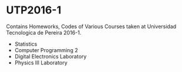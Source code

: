 # UTP2016-1
Contains Homeworks, Codes of Various Courses taken at Universidad Tecnologica de Pereira 2016-1.

- Statistics
- Computer Programming 2
- Digital Electronics Laboratory
- Physics III Laboratory
